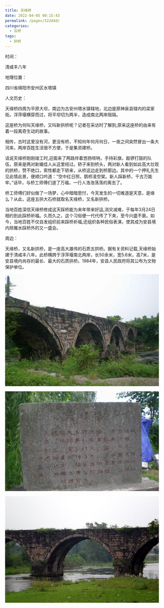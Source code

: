 ```yaml
---
title: 天缘桥
date: 2022-04-05 00:15:43
permalink: /pages/522d4d/
categories:
  - 古桥
tags:
  - 拱桥 
---
```

时间：

清咸丰八年

地理位置：

四川省绵阳市安州区水塔镇

人文历史：

天缘桥四周为平原大坝，南边为古安州塔水镇辖地，北边是原神泉县辖内的梁家街。浮萍堰横穿而过，将平坝切为两半，造成南北两岸阻隔。

这座桥为何叫天缘桥，又叫新拱桥呢？记者在采访时了解到,原来这座桥的由来有着一段离奇生动的故事。

相传，古时这里没有河，更没有桥，不知何年何月何日，一夜之间突然冒出一条大河来，两岸百姓生活很不方便，于是集资建桥。

话说天缘桥刚刚竣工时,迎面来了两路伴着悠扬唢呐，手持彩旗，敲锣打鼓的队伍，原来是两对新婚佳人从这里经过。轿子来到桥头，两对新人看到如此高大壮观的拱桥，赞不绝口，索性都走下轿来，从桥这边走到桥那边。其中的一个押礼先生见此情此景，便顺口吟道：“空中红日照，鹊桥凌空架。新人踩新桥，千古万能牢。”话毕，与桥工师傅们道了万福，一行人浩浩荡荡的离去了。

桥工师傅们好似做了一场梦，心中暗暗思忖，今天发生的一切难道是天意，是缘么？从此，这座五拱大石桥就取名天缘桥，又名新拱桥。

当地百姓深信天缘桥修成这天踩桥能为来年带来好运,消灾减难，于每年3月24日相约到此踩桥祈福。久而久之，这个习俗便一代代传了下来，至今兴盛不衰。如今，当地百姓不仅自发组织前来踩桥祈福,还组织各种民俗表演，使其成为安县境内除雎水踩桥外的又一盛会。

周边：

天缘桥，又名新拱桥，是一座高大雄伟的石质五拱桥。据有关资料记载,天缘桥始建于清咸丰八年。此桥横跨于浮萍堰南北两岸，长50余米，宽5.6米，高7米，是安县境内尚存的最长、最大的石质拱桥。1984年，安县人民政府将其公布为文物保护单位。

![天缘桥](/img/photo/44.jpg)

![天缘桥](/img/photo/45.jpg)

![天缘桥](/img/photo/46.jpg)
